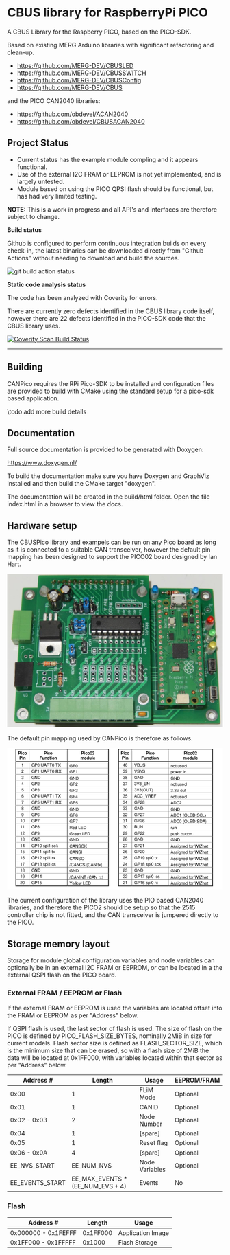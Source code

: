 # CBUS library for RaspberryPi PICO

A CBUS Library for the Raspberry PICO, based on the PICO-SDK.

Based on existing MERG Arduino libraries with significant refactoring and clean-up.

   * https://github.com/MERG-DEV/CBUSLED
   * https://github.com/MERG-DEV/CBUSSWITCH
   * https://github.com/MERG-DEV/CBUSConfig
   * https://github.com/MERG-DEV/CBUS

and the PICO CAN2040 libraries:

   * https://github.com/obdevel/ACAN2040
   * https://github.com/obdevel/CBUSACAN2040

## Project Status

* Current status has the example module compling and it appears functional.
* Use of the external I2C FRAM or EEPROM is not yet implemented, and is largely untested.
* Module based on using the PICO QPSI flash should be functional, but has had very limited testing.

**NOTE:** This is a work in progress and all API's and interfaces are therefore subject to change.

**Build status**

Github is configured to perform continuous integration builds on every check-in, the latest binaries can be downloaded directly from "Github Actions" without needing to download and build the sources. 

<img alt="git build action status"
   src="https://github.com/kkimber/CBUSPico/actions/workflows/cmake_rpi_pico.yml/badge.svg"/>

**Static code analysis status**

The code has been analyzed with Coverity for errors.

There are currently zero defects identified in the CBUS library code itself, however there are 22 defects identified in the PICO-SDK code that the CBUS library uses.

<a href="https://scan.coverity.com/projects/kkimber-cbuspico">
  <img alt="Coverity Scan Build Status"
       src="https://scan.coverity.com/projects/29566/badge.svg"/>
</a>

---

## Building

CANPico requires the RPi Pico-SDK to be installed and configuration files are provided to build with CMake using the standard setup for a pico-sdk based application.

\todo add more build details

## Documentation 

Full source documentation is provided to be generated with Doxygen:

https://www.doxygen.nl/

To build the documentation make sure you have Doxygen and GraphViz installed and then build the CMake target "doxygen".

The documentation will be created in the build/html folder.  Open the file index.html in a browser to view the docs.

## Hardware setup

The CBUSPico library and exampels can be run on any Pico board as long as it is connected to a suitable CAN transceiver, however the default pin mapping has been designed to support the PICO02 board designed by Ian Hart.

![Pico 2 board](doc/pico2.png "Pico 2 board")

The default pin mapping used by CANPico is therefore as follows.

![pico pin mapping](doc/pinout.png)

The current configuration of the library uses the PIO based CAN2040 libraries, and therefore the PICO2 should be setup so that the 2515 controller chip is not fitted, and the CAN transceiver is jumpered directly to the PICO.

## Storage memory layout

Storage for module global configuration variables and node variables can optionally be in an external I2C FRAM or EEPROM, or can be located in a the external QSPI flash on the PICO board.

### External FRAM / EEPROM or Flash

If the external FRAM or EEPROM is used the variables are located offset into the FRAM or EEPROM as per "Address" below.

If QSPI flash is used, the last sector of flash is used.  The size of flash on the PICO is defined by PICO_FLASH_SIZE_BYTES, nominally 2MiB in size for current models.  Flash sector size is defined as FLASH_SECTOR_SIZE, which is the minimum size that can be erased, so with a flash size of 2MiB the data will be located at 0x1FF000, with variables located within that sector as per "Address" below.

| Address #           | Length                           | Usage           | EEPROM/FRAM   |
|---------------------|----------------------------------|-----------------|----------|
| 0x00                | 1                                | FLiM Mode       | Optional |
| 0x01                | 1                                | CANID           | Optional |
| 0x02 - 0x03         | 2                                | Node Number     | Optional |
| 0x04                | 1                                | [spare]         | Optional |
| 0x05                | 1                                | Reset flag      | Optional |
| 0x06 - 0x0A         | 4                                | [spare]         | Optional |
| EE_NVS_START        | EE_NUM_NVS                       | Node Variables  | Optional |
| EE_EVENTS_START     | EE_MAX_EVENTS * (EE_NUM_EVS + 4) | Events          | No       |

### Flash

| Address #           | Length                           | Usage                      |
|---------------------|----------------------------------|----------------------------|
| 0x000000 - 0x1FEFFF | 0x1FF000                         | Application Image          |
| 0x1FF000 - 0x1FFFFF | 0x1000                           | Flash Storage              |
